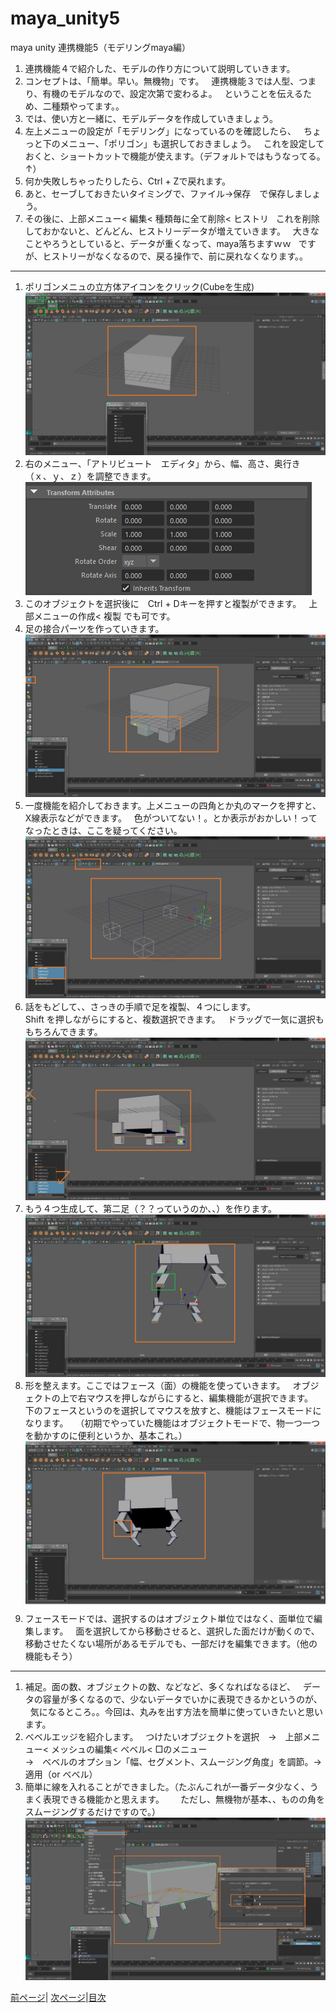 # maya_unity5
maya unity 連携機能5（モデリングmaya編）


1. 連携機能４で紹介した、モデルの作り方について説明していきます。
1. コンセプトは、「簡単。早い。無機物」です。  
連携機能３では人型、つまり、有機のモデルなので、設定次第で変わるよ。  
ということを伝えるため、二種類やってます。。
1. では、使い方と一緒に、モデルデータを作成していきましょう。
1. 左上メニューの設定が「モデリング」になっているのを確認したら、  
ちょっと下のメニュー、「ポリゴン」も選択しておきましょう。  
これを設定しておくと、ショートカットで機能が使えます。（デフォルトではもうなってる。↑）
1. 何か失敗しちゃったりしたら、Ctrl + Zで戻れます。
1. あと、セーブしておきたいタイミングで、ファイル→保存　で保存しましょう。
1. その後に、上部メニュー< 編集< 種類毎に全て削除< ヒストリ  
これを削除しておかないと、どんどん、ヒストリーデータが増えていきます。  
大きなことやろうとしていると、データが重くなって、maya落ちますｗｗ  
ですが、ヒストリーがなくなるので、戻る操作で、前に戻れなくなります。。

---
1. ポリゴンメニュの立方体アイコンをクリック(Cubeを生成)  
![](https://raw.githubusercontent.com/175B005/maya_unity3/master/direction1-3.jpg)  
1. 右のメニュー、「アトリビュート　エディタ」から、幅、高さ、奥行き（ｘ、ｙ、ｚ）を調整できます。  
![](https://raw.githubusercontent.com/175B005/maya_unity3/master/direction1-1-3.png)
1. このオブジェクトを選択後に　Ctrl + Dキーを押すと複製ができます。  
上部メニューの作成< 複製 でも可です。
1. 足の接合パーツを作っていきます。  
![](https://raw.githubusercontent.com/175B005/maya_unity3/master/direction2-3.jpg)
1. 一度機能を紹介しておきます。上メニューの四角とか丸のマークを押すと、X線表示などができます。  
色がついてない！。とか表示がおかしい！ってなったときは、ここを疑ってください。  
![](https://raw.githubusercontent.com/175B005/maya_unity3/master/direction3-3.jpg)
1. 話をもどして、、さっきの手順で足を複製、４つにします。  
Shift を押しながらにすると、複数選択できます。  
ドラッグで一気に選択ももちろんできます。  
![](https://raw.githubusercontent.com/175B005/maya_unity3/master/direction4-3.jpg)
1. もう４つ生成して、第二足（？？っていうのか、、）を作ります。  
![](https://raw.githubusercontent.com/175B005/maya_unity3/master/direction6-3.jpg)
1. 形を整えます。ここではフェース（面）の機能を使っていきます。  
オブジェクトの上で右マウスを押しながらにすると、編集機能が選択できます。  
下のフェースというのを選択してマウスを放すと、機能はフェースモードになります。  
（初期でやっていた機能はオブジェクトモードで、物一つ一つを動かすのに便利というか、基本これ。）  
![](https://raw.githubusercontent.com/175B005/maya_unity3/master/direction7-3.jpg)
1. フェースモードでは、選択するのはオブジェクト単位ではなく、面単位で編集します。  
面を選択してから移動させると、選択した面だけが動くので、  
移動させたくない場所があるモデルでも、一部だけを編集できます。（他の機能もそう）

---
1. 補足。面の数、オブジェクトの数、などなど、多くなればなるほど、  
データの容量が多くなるので、少ないデータでいかに表現できるかというのが、  
気になるところ。。今回は、丸みを出す方法を簡単に使っていきたいと思います。
1. べベルエッジを紹介します。  
つけたいオブジェクトを選択　→　上部メニュー< メッシュの編集< べベル< □のメニュー　  
→　べベルのオプション「幅、セグメント、スムージング角度」を調節。→　適用（or べベル）  
1. 簡単に線を入れることができました。（たぶんこれが一番データ少なく、うまく表現できる機能かと思えます。  
　ただし、無機物が基本、、ものの角をスムージングするだけですので。）  
![](https://raw.githubusercontent.com/175B005/maya_unity3/master/direction28-3.jpg)
 
[前ページ](https://github.com/175B005/maya_unity4)| [次ページ](https://github.com/175B005/maya_unity6)|[目次](https://github.com/175B005/maya_unity_index)
